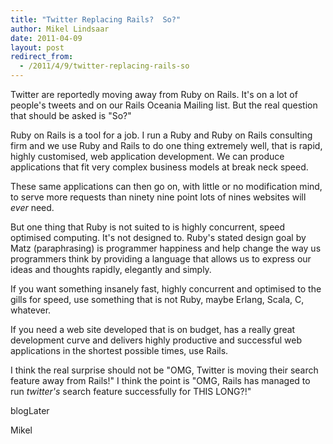 ```yaml
---
title: "Twitter Replacing Rails?  So?"
author: Mikel Lindsaar
date: 2011-04-09
layout: post
redirect_from:
  - /2011/4/9/twitter-replacing-rails-so
---
```

Twitter are reportedly moving away from Ruby on Rails. It's on a lot of
people's tweets and on our Rails Oceania Mailing list. But the real
question that should be asked is "So?"

Ruby on Rails is a tool for a job. I run a Ruby and Ruby on Rails
consulting firm and we use Ruby and Rails to do one thing extremely
well, that is rapid, highly customised, web application development. We
can produce applications that fit very complex business models at break
neck speed.

These same applications can then go on, with little or no modification
mind, to serve more requests than ninety nine point lots of nines
websites will *ever* need.

But one thing that Ruby is not suited to is highly concurrent, speed
optimised computing. It's not designed to. Ruby's stated design goal by
Matz (paraphrasing) is programmer happiness and help change the way us
programmers think by providing a language that allows us to express our
ideas and thoughts rapidly, elegantly and simply.

If you want something insanely fast, highly concurrent and optimised to
the gills for speed, use something that is not Ruby, maybe Erlang,
Scala, C, whatever.

If you need a web site developed that is on budget, has a really great
development curve and delivers highly productive and successful web
applications in the shortest possible times, use Rails.

I think the real surprise should not be "OMG, Twitter is moving their
search feature away from Rails!" I think the point is "OMG, Rails has
managed to run *twitter's* search feature successfully for THIS LONG?!"

blogLater

Mikel

